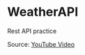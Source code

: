 # WeatherAPI
Rest API practice

Source: [YouTube Video](https://www.youtube.com/watch?v=xPi-z3nOcn8&t=1148s)
